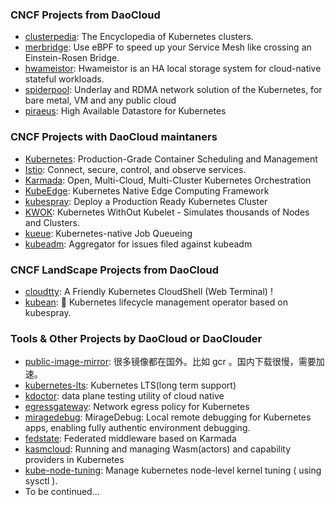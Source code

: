 ### CNCF Projects from DaoCloud
- [clusterpedia](https://github.com/clusterpedia-io/clusterpedia): The Encyclopedia of Kubernetes clusters.
- [merbridge](https://github.com/merbridge/merbridge): Use eBPF to speed up your Service Mesh like crossing an Einstein-Rosen Bridge.
- [hwameistor](https://github.com/hwameistor/hwameistor): Hwameistor is an HA local storage system for cloud-native stateful workloads.
- [spiderpool](https://github.com/spidernet-io/spiderpool): Underlay and RDMA network solution of the Kubernetes, for bare metal, VM and any public cloud
- [piraeus](https://github.com/piraeusdatastore/piraeus): High Available Datastore for Kubernetes

### CNCF Projects with DaoCloud maintaners

- [Kubernetes](https://github.com/kubernetes/kubernetes): Production-Grade Container Scheduling and Management
- [Istio](https://github.com/istio/istio): Connect, secure, control, and observe services.
- [Karmada](https://github.com/karmada-io/karmada): Open, Multi-Cloud, Multi-Cluster Kubernetes Orchestration
- [KubeEdge](https://github.com/kubeedge/kubeedge): Kubernetes Native Edge Computing Framework
- [kubespray](https://github.com/kubernetes-sigs/kubespray): Deploy a Production Ready Kubernetes Cluster
- [KWOK](https://github.com/kubernetes-sigs/kwok): Kubernetes WithOut Kubelet -  Simulates thousands of Nodes and Clusters.
- [kueue](https://github.com/kubernetes-sigs/kueue): Kubernetes-native Job Queueing
- [kubeadm](https://github.com/kubernetes/kubeadm/): Aggregator for issues filed against kubeadm

### CNCF LandScape Projects from DaoCloud
- [cloudtty](https://github.com/cloudtty/cloudtty): A Friendly Kubernetes CloudShell (Web Terminal) !
- [kubean](https://github.com/kubean-io/kubean): :seedling: Kubernetes lifecycle management operator based on kubespray.

### Tools & Other Projects by DaoCloud or DaoClouder
- [public-image-mirror](https://github.com/DaoCloud/public-image-mirror): 很多镜像都在国外。比如 gcr 。国内下载很慢，需要加速。
- [kubernetes-lts](https://github.com/klts-io/kubernetes-lts): Kubernetes LTS(long term support)
- [kdoctor](https://github.com/kdoctor-io/kdoctor): data plane testing utility of cloud native
- [egressgateway](https://github.com/spidernet-io/egressgateway): Network egress policy for Kubernetes
- [miragedebug](https://github.com/miragedebug/miragedebug): MirageDebug: Local remote debugging for Kubernetes apps, enabling fully authentic environment debugging.
- [fedstate](https://github.com/fedstate/fedstate): Federated middleware based on Karmada
- [kasmcloud](https://github.com/wasmCloud/kasmcloud): Running and managing Wasm(actors) and capability providers in Kubernetes
- [kube-node-tuning](https://github.com/kubean-io/kube-node-tuning): Manage kubernetes node-level kernel tuning ( using sysctl ).
- To be continued...
